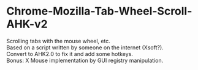 # Chrome-Mozilla-Tab-Wheel-Scroll-AHK-v2
Scrolling tabs with the mouse wheel, etc.<br>
Based on a script written by someone on the internet (Xsoft?).<br>
Convert to AHK2.0 to fix it and add some hotkeys.<br>
Bonus: X Mouse implementation by GUI registry manipulation.<br>
